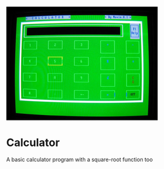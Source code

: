 ![Alt text](images/calculator.jpg?raw=true "Calculator")

Calculator
==========

A basic calculator program with a square-root function too
